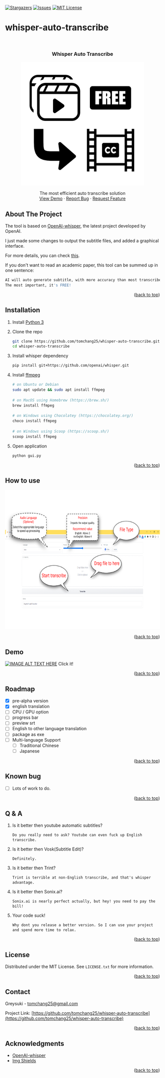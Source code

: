 <div id="top"></div>

[![Stargazers][stars-shield]][stars-url]
[![Issues][issues-shield]][issues-url]
[![MIT License][license-shield]][license-url]


# whisper-auto-transcribe

<!-- PROJECT LOGO -->
<br />
<div align="center">
  <h3 align="center">Whisper Auto Transcribe</h3>
  
  <a href="https://github.com/tomchang25/whisper-auto-transcribe">
    <img src="images/logo.png" alt="Logo" width="400" height="400">
  </a>

  <p align="center">
    The most efficient auto transcribe solution
    <br />
    <a href="https://github.com/tomchang25/whisper-auto-transcribe#Demo">View Demo</a>
    ·
    <a href="https://github.com/tomchang25/whisper-auto-transcribe/issues">Report Bug</a>
    ·
    <a href="https://github.com/tomchang25/whisper-auto-transcribe/issues">Request Feature</a>
  </p>
  



</div>

<!-- ABOUT THE PROJECT -->
## About The Project

The tool is based on [OpenAI-whisper](https://github.com/openai/whisper), the latest project developed by OpenAI. 

I just made some changes to output the subtitle files, and added a graphical interface.

For more details, you can check [this](https://cdn.openai.com/papers/whisper.pdf).

If you don't want to read an academic paper, this tool can be summed up in one sentence: 

   ```sh
   AI will auto generate subtitle, with more accuracy than most transcribe commercial software.
   The most important, it's FREE!
   ```

<p align="right">(<a href="#top">back to top</a>)</p>

<!-- GETTING STARTED -->
## Installation

1. Install [Python 3](https://www.python.org/downloads/)

2. Clone the repo
   ```sh
   git clone https://github.com/tomchang25/whisper-auto-transcribe.git
   cd whisper-auto-transcribe
   ```
3. Install whisper dependency
   ```sh
   pip install git+https://github.com/openai/whisper.git 
   ```
4. Install [ffmpeg](https://ffmpeg.org/)
   ```sh
   # on Ubuntu or Debian
   sudo apt update && sudo apt install ffmpeg

   # on MacOS using Homebrew (https://brew.sh/)
   brew install ffmpeg

   # on Windows using Chocolatey (https://chocolatey.org/)
   choco install ffmpeg

   # on Windows using Scoop (https://scoop.sh/)
   scoop install ffmpeg

   ```
5. Open application
   ```sh
   python gui.py
   ```

<p align="right">(<a href="#top">back to top</a>)</p>

<!-- How to use -->
## How to use
  <img src="images/Demo1.png" alt="How to use" width="800" height="450">

<p align="right">(<a href="#top">back to top</a>)</p>

<!-- Demo -->
## Demo

[![IMAGE ALT TEXT HERE](https://img.youtube.com/vi/v8Fc5BYRrFw/0.jpg)](https://www.youtube.com/watch?v=v8Fc5BYRrFw)
Click it!

<p align="right">(<a href="#top">back to top</a>)</p>


<!-- ROADMAP -->
## Roadmap

- [x] pre-alpha version
- [x] english translation
- [ ] CPU / GPU option
- [ ] progress bar
- [ ] preview srt
- [ ] English to other language translation
- [ ] package as exe
- [ ] Multi-language Support
    - [ ] Traditional Chinese
    - [ ] Japanese

<p align="right">(<a href="#top">back to top</a>)</p>

## Known bug
- [ ] Lots of work to do.

<p align="right">(<a href="#top">back to top</a>)</p>


<!-- Q & A -->
## Q & A

1. Is it better then youtube automatic subtitles?
   ```
   Do you really need to ask? Youtube can even fuck up English transcribe.
   ```
   
2. Is it better then Vosk(Subtitle Edit)?
   ```
   Definitely.
   ```

3. Is it better then Trint?
   ```
   Trint is terrible at non-English transcribe, and that's whisper advantage.
   ```

3. Is it better then Sonix.ai?
   ```
   Sonix.ai is nearly perfect actually, but hey! you need to pay the bill!
   ```
4. Your code suck!
   ```
   Why dont you release a better version. So I can use your project and spend more time to relax.
   ```

<p align="right">(<a href="#top">back to top</a>)</p>

<!-- LICENSE -->
## License

Distributed under the MIT License. See `LICENSE.txt` for more information.

<p align="right">(<a href="#top">back to top</a>)</p>


<!-- CONTACT -->
## Contact

Greysuki  - tomchang25@gmail.com

Project Link: [https://github.com/tomchang25/whisper-auto-transcribe](https://github.com/tomchang25/whisper-auto-transcribe)

<p align="right">(<a href="#top">back to top</a>)</p>



<!-- ACKNOWLEDGMENTS -->
## Acknowledgments

* [OpenAI-whisper](https://github.com/openai/whisper)
* [Img Shields](https://shields.io)

<p align="right">(<a href="#top">back to top</a>)</p>

<!-- MARKDOWN LINKS & IMAGES -->
<!-- https://www.markdownguide.org/basic-syntax/#reference-style-links -->
[stars-shield]: https://img.shields.io/github/stars/tomchang25/whisper-auto-transcribe.svg?style=for-the-badge
[stars-url]: https://github.com/tomchang25/whisper-auto-transcribe/stargazers
[issues-shield]: https://img.shields.io/github/issues/tomchang25/whisper-auto-transcribe.svg?style=for-the-badge
[issues-url]: https://github.com/tomchang25/whisper-auto-transcribe/issues
[license-shield]: https://img.shields.io/github/license/tomchang25/whisper-auto-transcribe.svg?style=for-the-badge
[license-url]: https://github.com/tomchang25/whisper-auto-transcribe/LICENSE.txt

